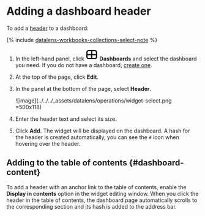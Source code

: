 # Adding a dashboard header

To add a [header](../../dashboard/widget.md#title) to a dashboard:


{% include [datalens-workbooks-collections-select-note](../../../_includes/datalens/operations/datalens-workbooks-collections-select-note.md) %}


1. In the left-hand panel, click ![image](../../../_assets/console-icons/layout-cells-large.svg) **Dashboards** and select the dashboard you need. If you do not have a dashboard, [create one](create.md).
1. At the top of the page, click **Edit**.
1. In the panel at the bottom of the page, select **Header**.

   ![image](../../../_assets/datalens/operations/widget-select.png =500x118)

1. Enter the header text and select its size.
1. Click **Add**. The widget will be displayed on the dashboard. A hash for the header is created automatically, you can see the `#` icon when hovering over the header.

## Adding to the table of contents {#dashboard-content}

To add a header with an anchor link to the table of contents, enable the **Display in contents** option in the widget editing window. When you click the header in the table of contents, the dashboard page automatically scrolls to the corresponding section and its hash is added to the address bar.
